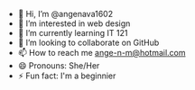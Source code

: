 - 👋 Hi, I’m @angenava1602
- 👀 I’m interested in web design
- 🌱 I’m currently learning IT 121
- 💞️ I’m looking to collaborate on GitHub
- 📫 How to reach me ange-n-m@hotmail.com
- 😄 Pronouns: She/Her
- ⚡ Fun fact: I'm a beginnier 

<!---
angenava1602/angenava1602 is a ✨ special ✨ repository because its `README.md` (this file) appears on your GitHub profile.
You can click the Preview link to take a look at your changes.
--->
